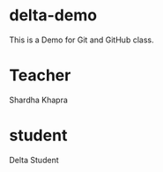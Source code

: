 # delta-demo
This is a Demo for Git and GitHub class.

# Teacher
Shardha Khapra

# student
Delta Student